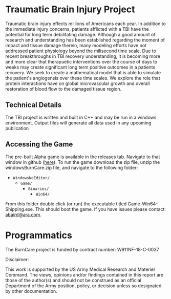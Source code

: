 # Traumatic Brain Injury Project 
Traumatic brain injury effects millions of Americans each year. In addition to the immediate injury concerns, patients afflicted with a TBI have the potential for long term debilitating damage. Although a good amount of research and understanding has been established regarding the moment of impact and tissue damage therein, many modeling efforts have not addressed patient physiology beyond the milisecond time scale. Due to recent breakthroughs in TBI recovery understanding, it is becoming more and more clear that therapuetic interventions over the course of days to weeks may create significant long term positive outcomes in a patients recovery. We seek to create a mathematical model that is able to simulate the patient's angiogensis over these time scales. We explore the role that protein interactions have on global microvascular growth and overall restoration of blood flow to the damaged tissue region.

## Technical Details

The TBI project is written and built in C++ and may be run in a windows environment. Output files will generate all data used in any upcoming publication

## Accessing the Game
The pre-built Alpha game is available in the releases tab. Navigate to that window in github ([here](https://github.com/BioGearsEngine/BurnCare/releases)).
To run the game download the zip file, unzip the windowsBurnCare.zip file, and navigate to the following folder: 

- `WindowsNoEditor/`
   - `Game/` 
     - `Binaries/` 
  	   - `Win64/` 
	
From this folder double click (or run) the executable titled Game-Win64-Shipping.exe. This should boot the game. If you have issues please contact: abaird@ara.com.

Programmatics
===============
The BurnCare project is funded by contract number: W911NF-18-C-0037  

Disclaimer:

This work is supported by the US Army Medical Research and Materiel Command. The views, opinions and/or findings contained in this report are those of the author(s) and should not be construed as an official Department of the Army position, policy, or decision unless so designated by other documentation.


